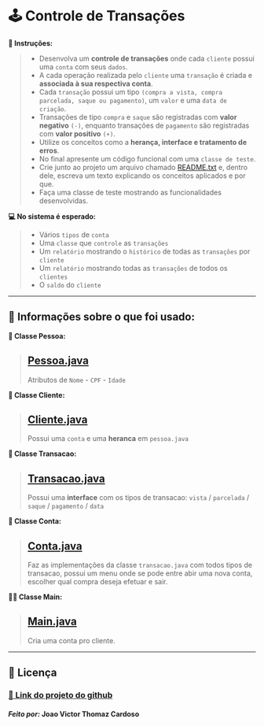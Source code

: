 # 🕹️ Controle de Transações

**📜 Instruções:**

> - Desenvolva um **controle de transações** onde cada `cliente` possui uma `conta` com seus `dados`.
> - A cada operação realizada pelo `cliente` uma `transação` é criada e **associada à sua respectiva conta**.
> - Cada `transação` possui um tipo `(compra a vista, compra parcelada, saque ou pagamento)`, um `valor` e uma `data de criação`.
> - Transações de tipo `​compra` e `saque` são registradas com ​**valor negativo​** `(-)`, enquanto transações de `pagamento` são registradas com **valor positivo** `(+)`​.
> - Utilize os conceitos como a **herança, interface e tratamento de erros**.
> - No final apresente um código funcional com uma `classe de teste`.
> - Crie junto ao projeto um arquivo chamado [README.txt]() e, dentro dele, escreva um texto explicando os conceitos aplicados e por que.
> - Faça uma classe de teste mostrando as funcionalidades desenvolvidas.

**‍💻 No sistema é esperado:**

> - Vários `tipos` de `conta`
> - Uma `classe` que `controle` as `transações`
> - Um `relatório` mostrando o `histórico` de todas as `transações` por `cliente`
> - Um `relatório` mostrando todas as `transações` de todos os `clientes`
> - O `saldo` do `cliente`

---

## 🔖 Informações sobre o que foi usado:

**👤 Classe Pessoa:**

> ## [Pessoa.java]()
>
> Atributos de `Nome` - `CPF` - `Idade`

**👨 Classe Cliente:**

> ## [Cliente.java]()
>
> Possui uma `conta` e uma **heranca** em `pessoa.java`

**💼 Classe Transacao:**

> ## [Transacao.java]()
>
> Possui uma **interface** com os tipos de transacao: `vista` / `parcelada` / `saque` / `pagamento` / `data`

**🏦 Classe Conta:**

> ## [Conta.java]()
>
> Faz as implementações da classe `transacao.java` com todos tipos de transacao, possui um menu onde
> se pode entre abir uma nova conta, escolher qual compra deseja efetuar e sair.

**👨‍💻 Classe Main:**

> ## [Main.java]()
>
> Cria uma conta pro cliente.

---

## 📝 Licença

### [🔗 Link do projeto do github]()

#### _Feito por:_ **Joao Victor Thomaz Cardoso**
